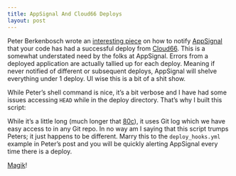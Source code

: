 ```yaml
---
title: AppSignal And Cloud66 Deploys
layout: post
---
```


Peter Berkenbosch wrote an [interesting piece][1] on how to notify [AppSignal][2] that your code has had a successful deploy from [Cloud66][3]. This is a somewhat understated need by the folks at AppSignal. Errors from a deployed application are actually tallied up for each deploy. Meaning if never notified of different or subsequent deploys, AppSignal will shelve everything under 1 deploy. UI wise this is a bit of a shit show.

While Peter’s shell command is nice, it’s a bit verbose and I have had some issues accessing `HEAD` while in the deploy directory. That’s why I built this script:

<script src="https://gist.github.com/braidn/10652341.js"></script>

While it’s a little long (much longer that [80c][4]), it uses Git log which we have easy access to in any Git repo. In no way am I saying that this script trumps Peters; it just happens to be different. Marry this to the `deploy_hooks.yml` example in Peter’s post and you will be quickly alerting AppSignal every time there is a deploy.

[Magik][5]!

[1]: http://peterberkenbosch.nl/appsignal-deploy-notification-with-cloud66-deploy-hook/
[2]: https://appsignal.com
[3]: https://www.cloud66.com
[4]: http://programmers.stackexchange.com/questions/148677/why-is-80-characters-the-standard-limit-for-code-width
[5]: https://gimmebar.com/view/502ea8eaaac4223116000014/big
